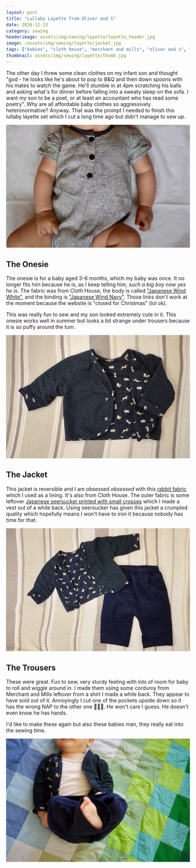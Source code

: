 ```yaml
---
layout: post
title: "Lullaby Layette from Oliver and S"
date: 2020-12-23
category: sewing
headerimage: assets/img/sewing/layette/layette_header.jpg
image: /assets/img/sewing/layette/jacket.jpg
tags: ["babies", "cloth house", "merchant and mills", "oliver and s", "lullaby layette"]
thumbnail: assets/img/sewing/layette/thumb.jpg
---
```


The other day I threw some clean clothes on my infant son and thought "god - he looks like he's about to pop to B&Q and then down spoons with his mates to watch the game. He'll stumble in at 4pm scratching his balls and asking what's for dinner before falling into a sweaty sleep on the sofa. I want *my* son to be a poet, or at least an accountant who has read some poetry". Why are all affordable baby clothes so aggressively heteronormative? Anyway. That was the prompt I needed to finish this lullaby layette set which I cut a long time ago but didn't manage to sew up.

![Onesie](/assets/img/sewing/layette/onesie.jpg)

## The Onesie
The onesie is for a baby aged 3-6 months, which my baby was once. It no longer fits him because he is, as I keep telling him, _such a big boy now yes he is_. The fabric was from Cloth House, the body is called ["Japanese Wind White"](https://www.clothhouse.com/cotton-prints-stripes-checks/japanese-wind), and the binding is ["Japanese Wind Navy"](https://www.clothhouse.com/cotton-prints-stripes-checks/japanese-wind-navy). Those links don't work at the moment because the website is "closed for Christmas" (lol ok).

This was really fun to sew and my son looked extremely cute in it. This onesie works well in summer but looks a bit strange under trousers because it is so puffy around the tum.

![Jacket](/assets/img/sewing/layette/jacket.jpg)

## The Jacket
This jacket is reversible and I am obsessed _obsessed_ with this [rabbit fabric](https://www.clothhouse.com/cotton-prints-stripes-checks/japanese-small-rabbit-blue) which I used as a lining. It's also from Cloth House. The outer fabric is some leftover [Japanese seersucker printed with small crosses](https://merchantandmills.com/store/cloth/tottorri-cross/) which I made a vest out of a while back. Using seersucker has given this jacket a crumpled quality which hopefully means I won't have to iron it because nobody has time for that.


![trousers and top](/assets/img/sewing/layette/trousers_and_top.jpg)

## The Trousers
These were great. Fun to sew, very sturdy feeling with lots of room for baby to roll and wiggle around in. I made them using some corduroy from Merchant and Mills leftover from a shirt I made a while back. They appear to have sold out of it. Annoyingly I cut one of the pockets upside down so it has the wrong NAP to the other one 🤦🏻‍♀️. He won't care I guess. He doesn't even know he has hands.

I'd like to make these again but also these babies man, they really eat into the sewing time.

![Baby outfit](/assets/img/sewing/layette/front_view.jpg)
